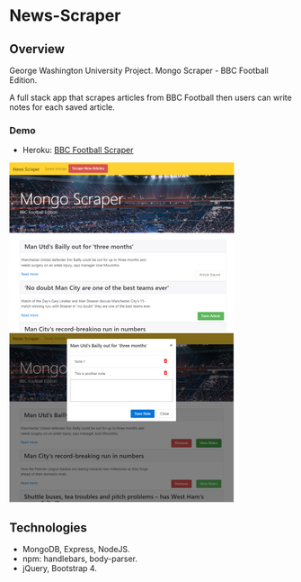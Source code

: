 # News-Scraper

## Overview
George Washington University Project. Mongo Scraper - BBC Football Edition.

A full stack app that scrapes articles from BBC Football then users can write notes for each saved article.

### Demo
* Heroku: [BBC Football Scraper](https://bbc-football-scraper.herokuapp.com/)

<img src="https://github.com/nguyendviet/News-Scraper/blob/master/public/assets/img/scraper1.png" width="400"/>  <img src="https://github.com/nguyendviet/News-Scraper/blob/master/public/assets/img/scraper2.png" width="400"/>

## Technologies
* MongoDB, Express, NodeJS.
* npm: handlebars, body-parser.
* jQuery, Bootstrap 4.